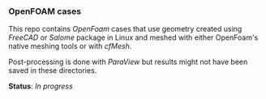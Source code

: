 ### OpenFOAM cases

This repo contains *OpenFoam* cases that use geometry created using *FreeCAD* or *Salome* package in Linux and meshed with either OpenFoam's native meshing tools or with *cfMesh*.

Post-processing is done with *ParaView* but results might not have been saved in these directories.   

**Status**: *In progress*
   
